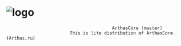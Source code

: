 # ![logo](http://arthas.ru/assets/images/logo.png) 
                                            ArthasCore (master)
                            This is lite distribution of ArthasCore. (Arthas.ru)
